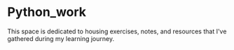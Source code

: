 # Python_work
This space is dedicated to housing exercises, notes, and resources that I've gathered during my learning journey. 

